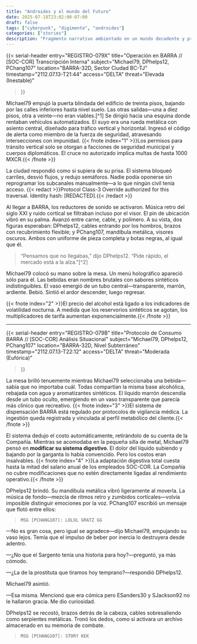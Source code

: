 ```yaml
---
title: "Androides y el mundo del Futuro"
date: 2025-07-18T23:02:00-07:00
draft: false
tags: ["cyberpunk", "digimente", "androides"]
categories: ["stories"]
description: "Fragmento narrativo ambientado en un mundo decadente y privatizado, parte del universo Digimente."
---
```


{{< serial-header
entry="REGISTRO-079X"
title="Operación en BARRA // [SOC-COR] Transcripción Interna"
subject="Michael79, DPhelps12, PChang107"
location="BARRA-32D, Sector Ciudad BC-TJ"
timestamp="2112.07.13-T21:44"
access="DELTA"
threat="Elevada (Inestable)"
>}}

Michael79 empujó la puerta blindada del edificio de treinta pisos, bajando por 
las calles inferiores hasta nivel suelo. Las otras salidas—una a diez pisos, 
otra a veinte—no eran viables.[^1] Se dirigió hacia una esquina donde rentaban 
vehículos automatizados. El suyo era una rueda metálica con asiento central, 
diseñado para tráfico vertical y horizontal. Ingresó el código de alerta como 
miembro de la fuerza de seguridad, atravesando intersecciones con impunidad.
{{< fnote index="1" >}}Los permisos para tránsito vertical solo se otorgan a 
facciones de seguridad municipal y cuerpos diplomáticos. El cruce no 
autorizado implica multas de hasta 1000 MXCR.{{< /fnote >}}

La ciudad respondió como si supiera de su prisa. El sistema bloqueó carriles, 
desvió flujos, y redujo semáforos. Nadie podía oponerse sin reprogramar los 
subcanales manualmente—a lo que ningún civil tenía acceso.
{{< redact >}}Protocol Class-3 Override authorized for this traversal. 
Identity hash: [REDACTED].{{< /redact >}}

Al llegar a BARRA, los reductores de sonido se activaron. Música retro del 
siglo XXI y ruido cortical se filtraban incluso por el visor. El pin de 
ubicación vibró en su palma. Avanzó entre carne, cable, y polímero. A su 
vista, dos figuras esperaban: DPhelps12, cables entrando por los hombros, 
brazos con recubrimiento flexible; y PChang107, mandíbula metálica, visores 
oscuros. Ambos con uniforme de pieza completa y botas negras, al igual que él.

> “Pensamos que no llegabas,” dijo DPhelps12. “Pide rápido, el mercado está a la alza.”[^2]

Michael79 colocó su mano sobre la mesa. Un menú holográfico apareció sólo para 
él. Las bebidas eran nombres brutales con sabores sintéticos indistinguibles. 
El vaso emergió de un tubo central—transparente, marrón, ardiente. Bebió. 
Sintió el ardor descender, luego regresar.

{{< fnote index="2" >}}El precio del alcohol está ligado a los indicadores de 
volatilidad nocturna. A medida que los reservorios sintéticos se agotan, los 
multiplicadores de tarifa aumentan exponencialmente.{{< /fnote >}}

---

{{< serial-header
entry="REGISTRO-079B"
title="Protocolo de Consumo BARRA // [SOC-COR] Análisis Situacional"
subject="Michael79, DPhelps12, PChang107"
location="BARRA-32D, Nivel Subterráneo"
timestamp="2112.07.13-T22:12"
access="DELTA"
threat="Moderada (Eufórica)"
>}}

La mesa brilló tenuemente mientras Michael79 seleccionaba una bebida—sabía que 
no importaba cuál. Todas compartían la misma base alcohólica, rebajada con 
agua y aromatizantes sintéticos. El líquido marrón descendía desde un tubo 
oculto, emergiendo en un vaso transparente que parecía más clínico que 
recreativo.
{{< fnote index="3" >}}El sistema de dispensación BARRA está regulado por
protocolos de vigilancia médica. La ingestión queda registrada y vinculada 
al perfil metabólico del cliente.{{< /fnote >}}

El sistema dedujo el costo automáticamente, retirándolo de su cuenta de la 
Compañía. Mientras se acomodaba en la pequeña silla de metal, Michael79 pensó 
en **modificar su sistema digestivo**. El dolor del líquido subiendo y bajando 
por la garganta lo había convencido. Pero los costos eran insalvables.
{{< fnote index="4" >}}La adaptación digestiva total cuesta hasta la mitad del 
salario anual de los empleados SOC-COR. La Compañía no cubre modificaciones 
que no estén directamente ligadas al rendimiento operativo.{{< /fnote >}}

DPhelps12 brindó. Su mandíbula metálica vibró ligeramente al moverla. La 
música de fondo—mezcla de ritmos retro y zumbidos corticales—volvía imposible 
distinguir emociones por la voz. PChang107 escribió un mensaje que flotó entre ellos:

> `MSG [PCHANG107]: LOLOL GRATZ GG`

—No es gran cosa, pero igual se agradece—dijo Michael79, empujando su vaso lejos. 
Temía que el impulso de beber por inercia lo destruyera desde adentro.

—¿No que el Sargento tenía una historia para hoy?—preguntó, ya más cómodo.

—¿La de la prostituta que tiramos hoy temprano?—respondió DPhelps12.

Michael79 asintió.

—Esa misma. Mencionó que era cómica pero ESanders30 y SJackson92 no le hallaron 
gracia. Me dio curiosidad.

DPhelps12 se recostó, brazos detrás de la cabeza, cables sobresaliendo como 
serpientes metálicas. Tronó los dedos, como si activara un archivo almacenado 
en su memoria de combate.

> `MSG [PCHANG107]: STORY KEK`

